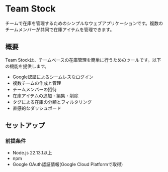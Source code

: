 # Team Stock

チームで在庫を管理するためのシンプルなウェブアプリケーションです。複数のチームメンバーが共同で在庫アイテムを管理できます。

## 概要

Team Stockは、チームベースの在庫管理を簡単に行うためのツールです。以下の機能を提供します。

- Google認証によるシームレスなログイン
- 複数チームの作成と管理
- チームメンバーの招待
- 在庫アイテムの追加・編集・削除
- タグによる在庫の分類とフィルタリング
- 直感的なダッシュボード

## セットアップ

### 前提条件

- Node.js 22.13.1以上
- npm
- Google OAuth認証情報(Google Cloud Platformで取得)

